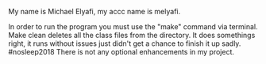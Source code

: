My name is Michael Elyafi, my accc name is melyafi.

In order to run the program you must use the "make" command via terminal.
Make clean deletes all the class files from the directory.
It does somethings right, it runs without issues just didn't get a chance to finish it up sadly.
#nosleep2018
There is not any optional enhancements in my project.
